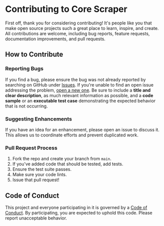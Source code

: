 # Contributing to Core Scraper

First off, thank you for considering contributing! It's people like you that make open source projects such a great place to learn, inspire, and create. All contributions are welcome, including bug reports, feature requests, documentation improvements, and pull requests.

## How to Contribute

### Reporting Bugs

If you find a bug, please ensure the bug was not already reported by searching on GitHub under [Issues](https://github.com/LayorX/core-scraper/issues). If you're unable to find an open issue addressing the problem, [open a new one](https://github.com/LayorX/core-scraper/issues/new). Be sure to include a **title and clear description**, as much relevant information as possible, and a **code sample** or an **executable test case** demonstrating the expected behavior that is not occurring.

### Suggesting Enhancements

If you have an idea for an enhancement, please open an issue to discuss it. This allows us to coordinate efforts and prevent duplicated work.

### Pull Request Process

1.  Fork the repo and create your branch from `main`.
2.  If you've added code that should be tested, add tests.
3.  Ensure the test suite passes.
4.  Make sure your code lints.
5.  Issue that pull request!

## Code of Conduct

This project and everyone participating in it is governed by a [Code of Conduct](https.github.com/LayorX/core-scraper/blob/main/CODE_OF_CONDUCT.md). By participating, you are expected to uphold this code. Please report unacceptable behavior.
